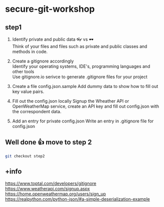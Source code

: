 # secure-git-workshop

## step1

1. Identify private and public data   👓 vs 🕶️    
Think of your files and files such as private and public classes and methods in code.
   
2. Create a gitignore accordingly   
Identify your operating systems, IDE's, programming languages and other tools   
Use gitignore.io serivce to generate .gitignore files for your project

3. Create a file config.json.sample
Add dummy data to show how to fill out key value pairs.

4. Fill out the config.json locally
Signup the Wheather API or OpenWeatherMap service, create an API key and fill out config.json with the correspondent data.

5. Add an entry for private config.json
Write an entry in .gitignore file for config.json

## Well done 👍 move to step 2
```bash
git checkout step2
```

## +info
https://www.toptal.com/developers/gitignore
https://www.weatherapi.com/signup.aspx
https://home.openweathermap.org/users/sign_up
https://realpython.com/python-json/#a-simple-deserialization-example
